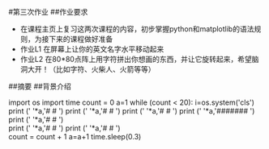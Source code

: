 
#第三次作业
##作业要求
* 在课程主页上复习这两次课程的内容，初步掌握python和matplotlib的语法规则，为接下来的课程做好准备
* 作业L1 在屏幕上让你的英文名字水平移动起来
* 作业L2 在80*80点阵上用字符拼出你想画的东西，并让它旋转起来，希望脑洞大开！（比如字符、火柴人、火箭等等）

##摘要
##背景介绍

import os
import time
count = 0
a=1
while (count < 20): 
   i=os.system('cls')   
   print (' '*a,'#     # ')
   print (' '*a,'#     # ')
   print (' '*a,'#     # ')
   print (' '*a,'####### ')
   print (' '*a,'#     # ')     
   print (' '*a,'#     # ') 
   print (' '*a,'#     # ')        
   count = count + 1
   a=a+1
   time.sleep(0.3)
